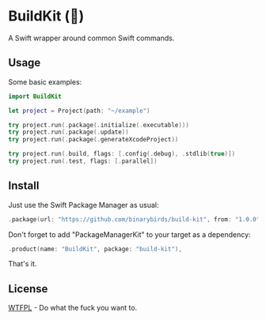 # BuildKit (🔨)

A Swift wrapper around common Swift commands.

## Usage

Some basic examples:

```swift
import BuildKit

let project = Project(path: "~/example")

try project.run(.package(.initialize(.executable)))
try project.run(.package(.update))
try project.run(.package(.generateXcodeProject))

try project.run(.build, flags: [.config(.debug), .stdlib(true)]) 
try project.run(.test, flags: [.parallel])
```

## Install

Just use the Swift Package Manager as usual:

```swift
.package(url: "https://github.com/binarybirds/build-kit", from: "1.0.0"),
```

Don't forget to add "PackageManagerKit" to your target as a dependency:

```swift
.product(name: "BuildKit", package: "build-kit"),
```

That's it.

## License

[WTFPL](LICENSE) - Do what the fuck you want to.
